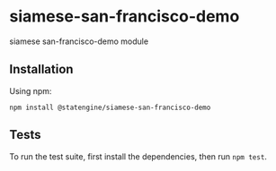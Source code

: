 # siamese-san-francisco-demo

siamese san-francisco-demo module

## Installation

Using npm:
```
npm install @statengine/siamese-san-francisco-demo
```

## Tests
To run the test suite, first install the dependencies, then run `npm test`.

